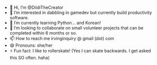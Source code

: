 - 👋 Hi, I’m @DiidiTheCreator
- 👀 I’m interested in dabbling in gamedev but currently build productivity software.
- 🌱 I’m currently learning Python... and Korean!
- 💞️ I’m looking to collaborate on small volunteer projects that can be completed within 6 months or so.
- 📫 How to reach me irvinginquiry @ gmail (dot) com
- 😄 Pronouns: she/her
- ⚡ Fun fact: I like to rollerskate! (Yes I can skate backwards. I get asked this SO often. haha)

<!---
DiidiTheCreator/DiidiTheCreator is a ✨ special ✨ repository because its `README.md` (this file) appears on your GitHub profile.
You can click the Preview link to take a look at your changes.
--->
